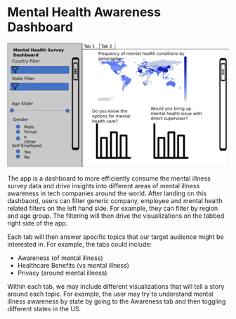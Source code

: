 # Mental Health Awareness Dashboard

![app sketch](images/app_sketch_v1.png)

The app is a dashboard to more efficiently consume the mental illness survey data and drive insights into different areas of mental illness awareness in tech companies around the world. After landing on this dashbaord, users can filter generic company, employee and mental health related filters on the left hand side. For example, they can filter by region and age group. The filtering will then drive the visualizations on the tabbed right side of the app.

Each tab will then answer specific topics that our target audience might be interested in. For example, the tabs could include:
- Awareness (of mental illness)
- Healthcare Benefits (vs mental illness)
- Privacy (around mental illness)

Within each tab, we may include different visualizations that will tell a story around each topic. For example, the user may try to understand mental illness awareness by state by going to the Awareness tab and then toggling different states in the US.




